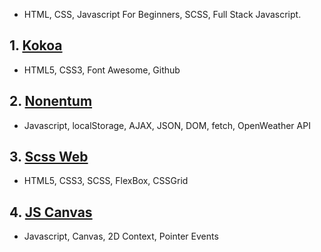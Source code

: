 - HTML, CSS, Javascript For Beginners, SCSS, Full Stack Javascript.

## 1. [Kokoa](https://kim228sy.github.io/web-basic-clones/kokoa/)

- HTML5, CSS3, Font Awesome, Github

## 2. [Nonentum](https://kim228sy.github.io/web-basic-clones/nonentum/)

- Javascript, localStorage, AJAX, JSON, DOM, fetch, OpenWeather API

## 3. [Scss Web](https://kim228sy.github.io/web-basic-clones/scss-web/)

- HTML5, CSS3, SCSS, FlexBox, CSSGrid

## 4. [JS Canvas](https://kim228sy.github.io/web-basic-clones/js-canvas/)

- Javascript, Canvas, 2D Context, Pointer Events
